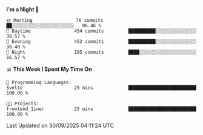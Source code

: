 <!--START_SECTION:waka-->
**I'm a Night 🦉** 

```text
🌞 Morning                76 commits          ██░░░░░░░░░░░░░░░░░░░░░░░   06.46 % 
🌆 Daytime                454 commits         ██████████░░░░░░░░░░░░░░░   38.57 % 
🌃 Evening                452 commits         ██████████░░░░░░░░░░░░░░░   38.40 % 
🌙 Night                  195 commits         ████░░░░░░░░░░░░░░░░░░░░░   16.57 % 
```


📊 **This Week I Spent My Time On** 

```text
💬 Programming Languages: 
Svelte                   25 mins             █████████████████████████   100.00 % 

🐱‍💻 Projects: 
frontend_1iner           25 mins             █████████████████████████   100.00 % 
```


 Last Updated on 30/09/2025 04:11:24 UTC
<!--END_SECTION:waka-->
